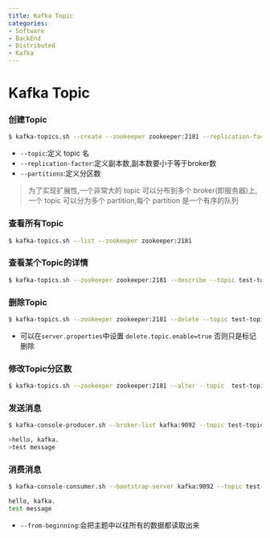 ```yaml
---
title: Kafka Topic
categories:
- Software
- BackEnd
- Distributed
- Kafka
---
```

# Kafka Topic

### 创建Topic

```bash
$ kafka-topics.sh --create --zookeeper zookeeper:2181 --replication-factor 1 --partitions 1 --topic test-replicated-topic
```

- `--topic`:定义 topic 名
- `--replication-factor`:定义副本数,副本数要小于等于broker数
- `--partitions`:定义分区数

> 为了实现扩展性,一个非常大的 topic 可以分布到多个 broker(即服务器)上,一个 topic 可以分为多个 partition,每个 partition 是一个有序的队列

### 查看所有Topic

```bash
$ kafka-topics.sh --list --zookeeper zookeeper:2181
```

### 查看某个Topic的详情

```bash
$ kafka-topics.sh --zookeeper zookeeper:2181 --describe --topic test-topic
```

### 删除Topic

```bash
$ kafka-topics.sh --zookeeper zookeeper:2181 --delete --topic test-topic
```

- 可以在`server.properties`中设置 `delete.topic.enable=true` 否则只是标记删除

### 修改Topic分区数

```bash
$ kafka-topics.sh --zookeeper zookeeper:2181 --alter --topic  test-topic --partitions 3
```

### 发送消息

```bash
$ kafka-console-producer.sh --broker-list kafka:9092 --topic test-topic

>hello, kafka.
>test message
```

### 消费消息

```bash
$ kafka-console-consumer.sh --bootstrap-server kafka:9092 --topic test-topic --from-beginning

hello, kafka.
test message
```

- `--from-beginning`:会把主题中以往所有的数据都读取出来